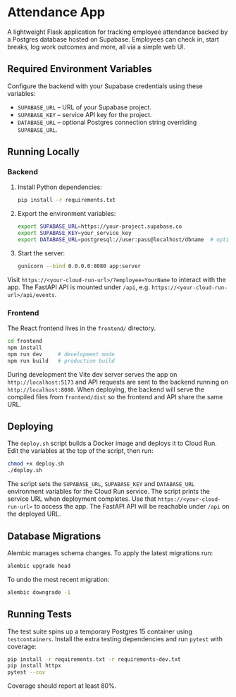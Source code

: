 # Attendance App

A lightweight Flask application for tracking employee attendance backed by a
Postgres database hosted on Supabase. Employees can check in, start breaks, log
work outcomes and more, all via a simple web UI.

## Required Environment Variables

Configure the backend with your Supabase credentials using these variables:

- `SUPABASE_URL` – URL of your Supabase project.
- `SUPABASE_KEY` – service API key for the project.
- `DATABASE_URL` – optional Postgres connection string overriding
  `SUPABASE_URL`.

## Running Locally

### Backend

1. Install Python dependencies:

   ```bash
   pip install -r requirements.txt
   ```

2. Export the environment variables:

   ```bash
   export SUPABASE_URL=https://your-project.supabase.co
   export SUPABASE_KEY=your_service_key
   export DATABASE_URL=postgresql://user:pass@localhost/dbname  # optional
   ```

3. Start the server:

   ```bash
   gunicorn --bind 0.0.0.0:8080 app:server
   ```

Visit `https://<your-cloud-run-url>/?employee=YourName` to interact with the app.
The FastAPI API is mounted under `/api`, e.g. `https://<your-cloud-run-url>/api/events`.

### Frontend

The React frontend lives in the `frontend/` directory.

```bash
cd frontend
npm install
npm run dev     # development mode
npm run build   # production build
```

During development the Vite dev server serves the app on `http://localhost:5173`
and API requests are sent to the backend running on `http://localhost:8080`.
When deploying, the backend will serve the compiled files from
`frontend/dist` so the frontend and API share the same URL.

## Deploying

The `deploy.sh` script builds a Docker image and deploys it to Cloud Run. Edit the
variables at the top of the script, then run:

```bash
chmod +x deploy.sh
./deploy.sh
```

The script sets the `SUPABASE_URL`, `SUPABASE_KEY` and `DATABASE_URL`
environment variables for the Cloud Run service.
The script prints the service URL when deployment completes. Use that
`https://<your-cloud-run-url>` to access the app. The FastAPI API will be
reachable under `/api` on the deployed URL.

## Database Migrations

Alembic manages schema changes. To apply the latest migrations run:

```bash
alembic upgrade head
```

To undo the most recent migration:

```bash
alembic downgrade -1
```

## Running Tests

The test suite spins up a temporary Postgres 15 container using `testcontainers`.
Install the extra testing dependencies and run `pytest` with coverage:

```bash
pip install -r requirements.txt -r requirements-dev.txt
pip install httpx
pytest --cov
```

Coverage should report at least 80%.
